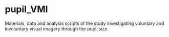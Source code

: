 # pupil_VMI
Materials, data and analysis scripts of the study investigating voluntary and involuntary visual imagery through the pupil size. 
